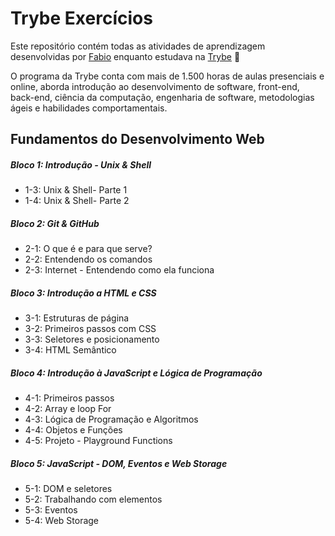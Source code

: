 # Trybe Exercícios

Este repositório contém todas as atividades de aprendizagem desenvolvidas por [Fabio](https://www.linkedin.com/feed/) enquanto estudava na [Trybe](https://www.betrybe.com/) :rocket:

O programa da Trybe conta com mais de 1.500 horas de aulas presenciais e online, aborda introdução ao desenvolvimento de software, front-end, back-end, ciência da computação, engenharia de software, metodologias ágeis e habilidades comportamentais.

## Fundamentos do Desenvolvimento Web

##### Bloco 1: Introdução - Unix & Shell

- 1-3: Unix & Shell- Parte 1
- 1-4: Unix & Shell- Parte 2

##### Bloco 2: Git & GitHub

- 2-1: O que é e para que serve?
- 2-2: Entendendo os comandos
- 2-3: Internet - Entendendo como ela funciona

##### Bloco 3: Introdução a HTML e CSS

- 3-1: Estruturas de página
- 3-2: Primeiros passos com CSS
- 3-3: Seletores e posicionamento
- 3-4: HTML Semântico

##### Bloco 4: Introdução à JavaScript e Lógica de Programação

- 4-1: Primeiros passos
- 4-2: Array e loop For
- 4-3: Lógica de Programação e Algoritmos
- 4-4: Objetos e Funções
- 4-5: Projeto - Playground Functions

##### Bloco 5: JavaScript - DOM, Eventos e Web Storage

- 5-1: DOM e seletores
- 5-2: Trabalhando com elementos
- 5-3: Eventos
- 5-4: Web Storage
